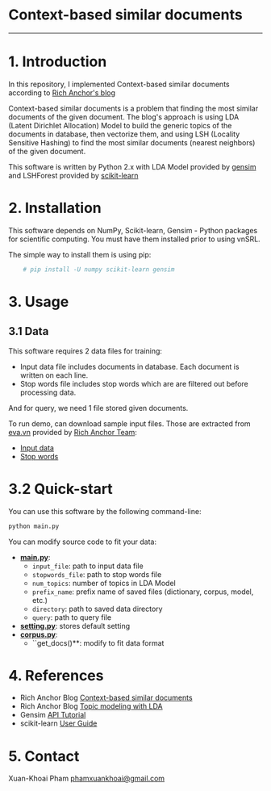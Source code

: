 # Context-based similar documents
---

# 1. Introduction
In this repository, I implemented Context-based similar documents according to [Rich Anchor's blog](http://blog.richanchor.com/2016/01/22/context-based-similar-documents/)

Context-based similar documents is a problem that finding the most similar documents of the given document. The blog's approach is using LDA (Latent Dirichlet Allocation) Model to build the generic topics of the documents in database, then vectorize them, and using LSH (Locality Sensitive Hashing) to find the most similar documents (nearest neighbors) of the given document.

This software is written by Python 2.x with LDA Model provided by [gensim](https://radimrehurek.com/gensim/) and LSHForest provided by [scikit-learn](http://scikit-learn.org/)

# 2. Installation

This software depends on NumPy, Scikit-learn, Gensim - Python packages for scientific computing. You must have them installed prior to using vnSRL.

The simple way to install them is using pip:

```sh
	# pip install -U numpy scikit-learn gensim
```

# 3. Usage

## 3.1 Data 

This software requires 2 data files for training:

- Input data file includes documents in database. Each document is written on each line.
- Stop words file includes stop words which are are filtered out before  processing data.

And for query, we need 1 file stored given documents.

To run demo, can download sample input files. Those are extracted from [eva.vn](http://eva.vn/) provided by [Rich Anchor Team](https://richanchor.com/):

- [Input data](https://drive.google.com/file/d/0Byl51yNZoDkWMFhmR0VSVVpTbzA/view?usp=sharing)
- [Stop words](https://drive.google.com/file/d/0Byl51yNZoDkWamVOcEtZQm0zc0E/view?usp=sharing)

# 3.2 Quick-start

You can use this software by the following command-line:

```sh
python main.py
```

You can modify source code to fit your data:

- **[main.py]()**: 
    * ``input_file``: path to input data file
    * ``stopwords_file``: path to stop words file
    * ``num_topics``: number of topics in LDA Model
    * ``prefix_name``: prefix name of saved files (dictionary, corpus, model, etc.)
    * ``directory``: path to saved data directory
    * ``query``: path to query file
- **[setting.py]()**: stores default setting
- **[corpus.py]()**:
    * ``get_docs()**: modify to fit data format

# 4. References

- Rich Anchor Blog [Context-based similar documents](http://blog.richanchor.com/2016/01/22/context-based-similar-documents/)
- Rich Anchor Blog [Topic modeling with LDA](http://blog.richanchor.com/2016/01/15/topic-modeling-with-lda/)
- Gensim [API Tutorial](https://radimrehurek.com/gensim/apiref.html)
- scikit-learn [User Guide](http://scikit-learn.org/stable/user_guide.html)

# 5. Contact

Xuan-Khoai Pham <phamxuankhoai@gmail.com>
